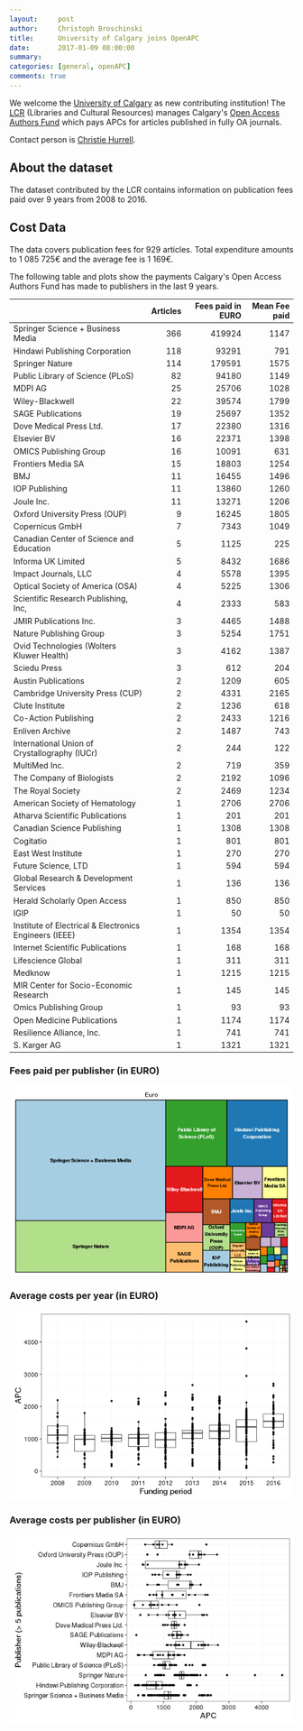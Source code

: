 ```yaml
---
layout:     post
author:     Christoph Broschinski
title:      University of Calgary joins OpenAPC
date:       2017-01-09 08:00:00
summary:    
categories: [general, openAPC]
comments: true
---
```





We welcome the [University of Calgary](http://www.ucalgary.ca/) as new contributing institution! The [LCR](http://lcr.ucalgary.ca/) (Libraries and Cultural Resources) manages Calgary's [Open Access Authors Fund](http://library.ucalgary.ca/open-access-authors-fund) which pays APCs for articles published in fully OA journals.

Contact person is [Christie Hurrell](mailto:achurrel@ucalgary.ca).

## About the dataset

The dataset contributed by the LCR contains information on publication fees paid over 9 years from 2008 to 2016. 

## Cost Data



The data covers publication fees for 929 articles. Total expenditure amounts to 1 085 725€ and the average fee is 1 169€.

The following table and plots show the payments Calgary's Open Access Authors Fund has made to publishers in the last 9 years.


|                                                       | Articles| Fees paid in EURO| Mean Fee paid|
|:------------------------------------------------------|--------:|-----------------:|-------------:|
|Springer Science + Business Media                      |      366|            419924|          1147|
|Hindawi Publishing Corporation                         |      118|             93291|           791|
|Springer Nature                                        |      114|            179591|          1575|
|Public Library of Science (PLoS)                       |       82|             94180|          1149|
|MDPI AG                                                |       25|             25706|          1028|
|Wiley-Blackwell                                        |       22|             39574|          1799|
|SAGE Publications                                      |       19|             25697|          1352|
|Dove Medical Press Ltd.                                |       17|             22380|          1316|
|Elsevier BV                                            |       16|             22371|          1398|
|OMICS Publishing Group                                 |       16|             10091|           631|
|Frontiers Media SA                                     |       15|             18803|          1254|
|BMJ                                                    |       11|             16455|          1496|
|IOP Publishing                                         |       11|             13860|          1260|
|Joule Inc.                                             |       11|             13271|          1206|
|Oxford University Press (OUP)                          |        9|             16245|          1805|
|Copernicus GmbH                                        |        7|              7343|          1049|
|Canadian Center of Science and Education               |        5|              1125|           225|
|Informa UK Limited                                     |        5|              8432|          1686|
|Impact Journals, LLC                                   |        4|              5578|          1395|
|Optical Society of America (OSA)                       |        4|              5225|          1306|
|Scientific Research Publishing, Inc,                   |        4|              2333|           583|
|JMIR Publications Inc.                                 |        3|              4465|          1488|
|Nature Publishing Group                                |        3|              5254|          1751|
|Ovid Technologies (Wolters Kluwer Health)              |        3|              4162|          1387|
|Sciedu Press                                           |        3|               612|           204|
|Austin Publications                                    |        2|              1209|           605|
|Cambridge University Press (CUP)                       |        2|              4331|          2165|
|Clute Institute                                        |        2|              1236|           618|
|Co-Action Publishing                                   |        2|              2433|          1216|
|Enliven Archive                                        |        2|              1487|           743|
|International Union of Crystallography (IUCr)          |        2|               244|           122|
|MultiMed Inc.                                          |        2|               719|           359|
|The Company of Biologists                              |        2|              2192|          1096|
|The Royal Society                                      |        2|              2469|          1234|
|American Society of Hematology                         |        1|              2706|          2706|
|Atharva Scientific Publications                        |        1|               201|           201|
|Canadian Science Publishing                            |        1|              1308|          1308|
|Cogitatio                                              |        1|               801|           801|
|East West Institute                                    |        1|               270|           270|
|Future Science, LTD                                    |        1|               594|           594|
|Global Research & Development Services                 |        1|               136|           136|
|Herald Scholarly Open Access                           |        1|               850|           850|
|IGIP                                                   |        1|                50|            50|
|Institute of Electrical & Electronics Engineers (IEEE) |        1|              1354|          1354|
|Internet Scientific Publications                       |        1|               168|           168|
|Lifescience Global                                     |        1|               311|           311|
|Medknow                                                |        1|              1215|          1215|
|MIR Center for Socio-Economic Research                 |        1|               145|           145|
|Omics Publishing Group                                 |        1|                93|            93|
|Open Medicine Publications                             |        1|              1174|          1174|
|Resilience Alliance, Inc.                              |        1|               741|           741|
|S. Karger AG                                           |        1|              1321|          1321|

### Fees paid per publisher (in EURO)

![plot of chunk tree_calgary_2017_01_09_full](/figure/tree_calgary_2017_01_09_full-1.png)

###  Average costs per year (in EURO)

![plot of chunk box_calgary_2017_01_09_year_full](/figure/box_calgary_2017_01_09_year_full-1.png)

###  Average costs per publisher (in EURO)

![plot of chunk box_calgary_2017_01_09_publisher_full](/figure/box_calgary_2017_01_09_publisher_full-1.png)
